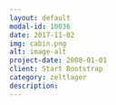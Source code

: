 ```yaml
---
layout: default
modal-id: 10036
date: 2017-11-02
img: cabin.png
alt: image-alt
project-date: 2008-01-01
client: Start Bootstrap
category: zeltlager
description:
---
```

